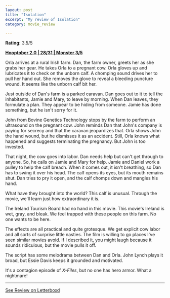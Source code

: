```yaml
---
layout: post
title: "Isolation"
excerpt: "My review of Isolation"
category: movie_review

---
```


**Rating:** 3.5/5

<b><a href="https://boxd.it/pRPis/detail" title="Hooptober 2.0 | 28/31 | Monster 3/5">Hooptober 2.0 | 28/31 | Monster 3/5</a></b>

Orla arrives at a rural Irish farm. Dan, the farm owner, greets her as she grabs her gear. He takes Orla to a pregnant cow. Orla gloves up and lubricates it to check on the unborn calf. A chomping sound drives her to pull her hand out. She removes the glove to reveal a bleeding puncture wound. It seems like the unborn calf bit her.

Just outside of Dan's farm is a parked caravan. Dan goes out to it to tell the inhabitants, Jamie and Mary, to leave by morning. When Dan leaves, they formulate a plan. They appear to be hiding from someone. Jamie has done something, but he isn't sorry for it.

John from Bovine Genetics Technology stops by the farm to perform an ultrasound on the pregnant cow. John reminds Dan that John's company is paying for secrecy and that the caravan jeopardizes that. Orla shows John the hand wound, but he dismisses it as an accident. Still, Orla knows what happened and suggests terminating the pregnancy. But John is too invested.

That night, the cow goes into labor. Dan needs help but can't get through to anyone. So, he calls on Jamie and Mary for help. Jamie and Daniel work a pulley to help the calf breach. When it comes out, it isn't breathing, so Dan has to swing it over his head. The calf opens its eyes, but its mouth remains shut. Dan tries to pry it open, and the calf chomps down and mangles his hand.

What have they brought into the world? This calf is unusual. Through the movie, we'll learn just how extraordinary it is.

The Ireland Tourism Board had no hand in this movie. This movie's Ireland is wet, gray, and bleak. We feel trapped with these people on this farm. No one wants to be here.

The effects are all practical and quite grotesque. We get explicit cow labor and all sorts of surprise little nasties. The film is willing to go places I've seen similar movies avoid. If I described it, you might laugh because it sounds ridiculous, but the movie pulls it off.

The script has some melodrama between Dan and Orla. John Lynch plays it broad, but Essie Davis keeps it grounded and motivated.

It's a contagion episode of<i> X-Files</i>, but no one has hero armor. What a nightmare!

<hr>

[See Review on Letterboxd](https://boxd.it/6YVmQZ)
